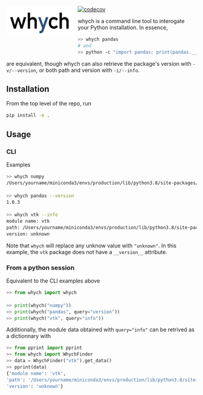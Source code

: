 <img src="logo.jpg"
     alt="whych logo"
     height="80"
     style="float: left; margin-right: 10px;" />
     
[![codecov](https://codecov.io/gh/neutrinoceros/whych/branch/master/graph/badge.svg)](https://codecov.io/gh/neutrinoceros/whych)

whych is a command line tool to interogate your Python installation.
In essence,

```bash
>> whych pandas
# and
>> python -c "import pandas; print(pandas.__file__)"
```
are equivalent, though whych can also retrieve the package's version with `-v/--version`, or both path and version with `-i/--info`.

## Installation

From the top level of the repo, run
```bash
pip install -e .
```

## Usage

### CLI

Examples
```bash
>> whych numpy
/Users/yourname/miniconda3/envs/production/lib/python3.8/site-packages/numpy/__init__.py

>> whych pandas --version
1.0.3

>> whych vtk --info
module name: vtk
path: /Users/yourname/miniconda3/envs/production/lib/python3.8/site-packages/vtkmodules/all.py
version: unknown
```
Note that `whych` will replace any unknow value with `"unknown"`.
In this example, the `vtk` package does not have a `__version__` attribute.

### From a python session

Equivalent to the CLI examples above
```python
>> from whych import whych

>> print(whych("numpy"))
>> print(whych("pandas", query="version"))
>> print(whych("vtk", query="info"))
```

Additionally, the module data obtained with `query="info"` can be retrived as a dictionnary with
```python
>> from pprint import pprint
>> from whych import WhychFinder
>> data = WhychFinder("vtk").get_data()
>> pprint(data)
{'module name': 'vtk',
'path': '/Users/yourname/miniconda3/envs/production/lib/python3.8/site-packages/vtkmodules/all.py',
'version': 'unknown'}
```
